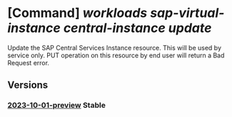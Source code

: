 # [Command] _workloads sap-virtual-instance central-instance update_

Update the SAP Central Services Instance resource. This will be used by service only. PUT operation on this resource by end user will return a Bad Request error.

## Versions

### [2023-10-01-preview](/Resources/mgmt-plane/L3N1YnNjcmlwdGlvbnMve30vcmVzb3VyY2Vncm91cHMve30vcHJvdmlkZXJzL21pY3Jvc29mdC53b3JrbG9hZHMvc2FwdmlydHVhbGluc3RhbmNlcy97fS9jZW50cmFsaW5zdGFuY2VzL3t9/2023-10-01-preview.xml) **Stable**

<!-- mgmt-plane /subscriptions/{}/resourcegroups/{}/providers/microsoft.workloads/sapvirtualinstances/{}/centralinstances/{} 2023-10-01-preview -->

